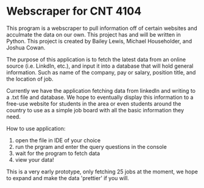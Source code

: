# Webscraper for CNT 4104
This program is a webscraper to pull information off of certain websites and acculmate the data on our own. This project has and will be written in Python.
This project is created by Bailey Lewis, Michael Householder, and Joshua Cowan.

The purpose of this application is to fetch the latest data from an online source (i.e. LinkdIn, etc.), and input it into a database that will hold general information. 
Such as name of the company, pay or salary, position title, and the location of job. 

Currently we have the application fetching data from linkedIn and writing to a .txt file and database. We hope to eventually display this information to a free-use website for students in the area or even students around the country to use as a simple job board with all the basic information they need. 

How to use application:

1) open the file in IDE of your choice
2) run the prgram and enter the query questions in the console
3) wait for the program to fetch data
4) view your data!

This is a very early prototype, only fetching 25 jobs at the moment, we hope to expand and make the data 'prettier' if you will.
